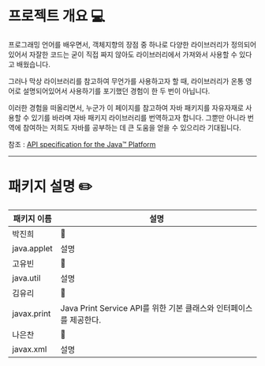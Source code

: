﻿# 프로젝트 개요 :computer:

프로그래밍 언어를 배우면서, 객체지향의 장점 중 하나로 다양한 라이브러리가 정의되어있어서 자잘한 코드는 굳이 직접 짜지 않아도 라이브러리에서 가져와서 사용할 수 있다고 배웠습니다.

그러나 막상 라이브러리를 참고하여 무언가를 사용하고자 할 때, 라이브러리가 온통 영어로 설명되어있어서 사용하기를 포기했던 경험이 한 두 번이 아닙니다.

이러한 경험을 떠올리면서, 누군가 이 페이지를 참고하여 자바 패키지를 자유자재로 사용할 수 있기를 바라며 자바 패키지 라이브러리를 번역하고자 합니다. 그뿐만 아니라 번역에 참여하는 저희도 자바를 공부하는 데 큰 도움을 얻을 수 있으리라 기대됩니다.


참조 : [API specification for the Java™ Platform](http://docs.oracle.com/javase/8/docs/api/)


***
# 패키지 설명 :pencil2:

| 패키지 이름 | 설명 |
| ------------- | ------------- |
| 박진희 | :small_red_triangle_down: |
| java.applet  | 설명 |
| 고유빈 | :small_red_triangle_down: |
| java.util | 설명 |
| 김유리 | :small_red_triangle_down: |
| javax.print | Java Print Service API를 위한 기본 클래스와 인터페이스를 제공한다. |
| 나은찬 | :small_red_triangle_down: |
| javax.xml | 설명 |


